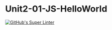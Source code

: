 # Unit2-01-JS-HelloWorld
[![GitHub's Super Linter](https://github.com/ICS20-Programming-Anita-K/Unit2-01-JS-HelloWorld/workflows/GitHub's%20Super%20Linter/badge.svg)](https://github.com/ICS20-Programming-Anita-K/Unit2-01-JS-HelloWorld/actions)
